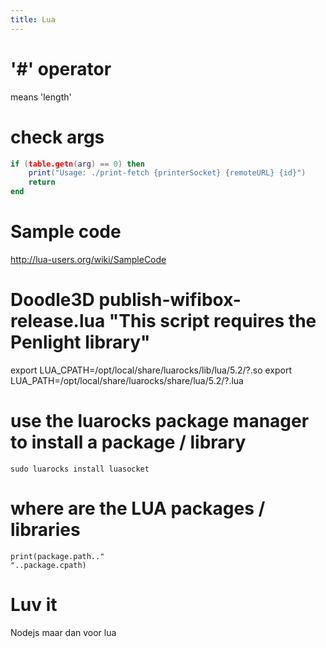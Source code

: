 ```yaml
---
title: Lua
---
```


# '#' operator
means 'length'

# check args
```lua
if (table.getn(arg) == 0) then
    print("Usage: ./print-fetch {printerSocket} {remoteURL} {id}")
    return
end
```

# Sample code
http://lua-users.org/wiki/SampleCode

# Doodle3D publish-wifibox-release.lua "This script requires the Penlight library"
  export LUA_CPATH=/opt/local/share/luarocks/lib/lua/5.2/?.so
  export LUA_PATH=/opt/local/share/luarocks/share/lua/5.2/?.lua

# use the luarocks package manager to install a package / library
```sudo luarocks install luasocket```

# where are the LUA packages / libraries
```
print(package.path.."
"..package.cpath)
```

#  Luv it 
Nodejs maar dan voor lua
